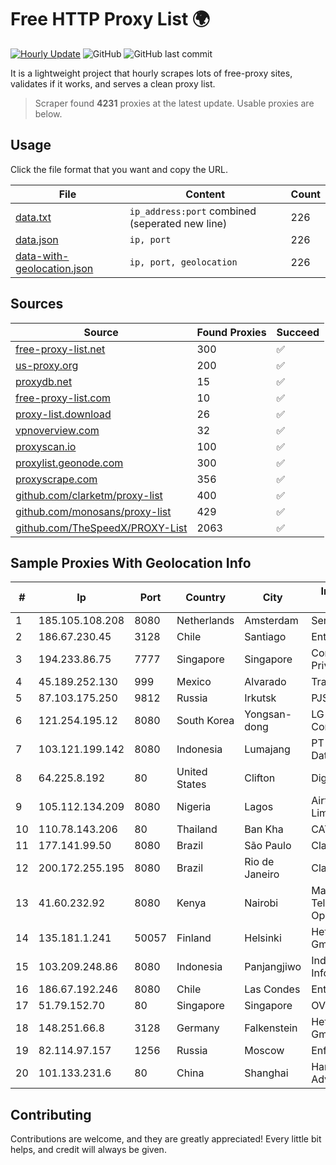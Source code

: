 
# Free HTTP Proxy List 🌍

[![Hourly Update](https://github.com/mertguvencli/http-proxy-list/actions/workflows/main.yml/badge.svg?branch=main)](https://github.com/mertguvencli/http-proxy-list/actions/workflows/main.yml)
![GitHub](https://img.shields.io/github/license/mertguvencli/http-proxy-list)
![GitHub last commit](https://img.shields.io/github/last-commit/mertguvencli/http-proxy-list)

It is a lightweight project that hourly scrapes lots of free-proxy sites, validates if it works, and serves a clean proxy list.


> Scraper found **4231** proxies at the latest update. Usable proxies are below.

## Usage

Click the file format that you want and copy the URL.


|File|Content|Count|
|----|-------|-----|
|[data.txt](https://raw.githubusercontent.com/mertguvencli/http-proxy-list/main/proxy-list/data.txt)|`ip_address:port` combined (seperated new line)|226|
|[data.json](https://raw.githubusercontent.com/mertguvencli/http-proxy-list/main/proxy-list/data.json)|`ip, port`|226|
|[data-with-geolocation.json](https://raw.githubusercontent.com/mertguvencli/http-proxy-list/main/proxy-list/data-with-geolocation.json)|`ip, port, geolocation`|226|

## Sources

|Source|Found Proxies|Succeed|
|------|-------------|-------|
|[free-proxy-list.net](https://free-proxy-list.net)|300|✅|
|[us-proxy.org](https://www.us-proxy.org)|200|✅|
|[proxydb.net](http://proxydb.net)|15|✅|
|[free-proxy-list.com](https://free-proxy-list.com/?page=&port=&type%5B%5D=http&type%5B%5D=https&up_time=0&search=Search)|10|✅|
|[proxy-list.download](https://www.proxy-list.download/HTTP)|26|✅|
|[vpnoverview.com](https://vpnoverview.com/privacy/anonymous-browsing/free-proxy-servers)|32|✅|
|[proxyscan.io](https://www.proxyscan.io)|100|✅|
|[proxylist.geonode.com](https://proxylist.geonode.com/api/proxy-list?limit=300&page=1&sort_by=lastChecked&sort_type=desc&protocols=http,https)|300|✅|
|[proxyscrape.com](https://api.proxyscrape.com/v2/?request=displayproxies&protocol=http&timeout=10000&country=all&ssl=all&anonymity=all)|356|✅|
|[github.com/clarketm/proxy-list](https://raw.githubusercontent.com/clarketm/proxy-list/master/proxy-list-raw.txt)|400|✅|
|[github.com/monosans/proxy-list](https://raw.githubusercontent.com/monosans/proxy-list/main/proxies/http.txt)|429|✅|
|[github.com/TheSpeedX/PROXY-List](https://raw.githubusercontent.com/TheSpeedX/PROXY-List/master/http.txt)|2063|✅|


## Sample Proxies With Geolocation Info

|#|Ip|Port|Country|City|Internet Service Provider|
|-|--|----|-------|----|-------------------------|
|1|185.105.108.208|8080|Netherlands|Amsterdam|Serverius|
|2|186.67.230.45|3128|Chile|Santiago|Entel Chile S.A.|
|3|194.233.86.75|7777|Singapore|Singapore|Contabo Asia Private Limited|
|4|45.189.252.130|999|Mexico|Alvarado|Tracered SA De CV|
|5|87.103.175.250|9812|Russia|Irkutsk|PJSC Rostelecom|
|6|121.254.195.12|8080|South Korea|Yongsan-dong|LG DACOM Corporation|
|7|103.121.199.142|8080|Indonesia|Lumajang|PT Parsaoran Global Datatrans|
|8|64.225.8.192|80|United States|Clifton|DigitalOcean, LLC|
|9|105.112.134.209|8080|Nigeria|Lagos|Airtel Networks Limited|
|10|110.78.143.206|80|Thailand|Ban Kha|CAT-BB|
|11|177.141.99.50|8080|Brazil|São Paulo|Claro S.A.|
|12|200.172.255.195|8080|Brazil|Rio de Janeiro|Claro S.A.|
|13|41.60.232.92|8080|Kenya|Nairobi|Maintainer Liquid Telecommunications Operations Limited|
|14|135.181.1.241|50057|Finland|Helsinki|Hetzner Online GmbH|
|15|103.209.248.86|8080|Indonesia|Panjangjiwo|Indonesia Network Information Center|
|16|186.67.192.246|8080|Chile|Las Condes|Entel Chile S.A.|
|17|51.79.152.70|80|Singapore|Singapore|OVH SAS|
|18|148.251.66.8|3128|Germany|Falkenstein|Hetzner Online GmbH|
|19|82.114.97.157|1256|Russia|Moscow|Enforta-MSK|
|20|101.133.231.6|80|China|Shanghai|Hangzhou Alibaba Advertising Co|



## Contributing

Contributions are welcome, and they are greatly appreciated! Every
little bit helps, and credit will always be given.

